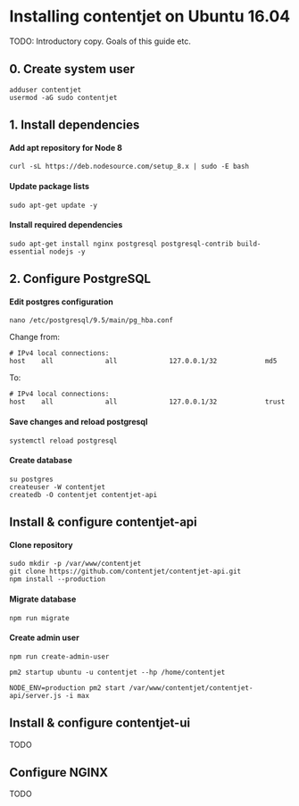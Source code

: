 # Installing contentjet on Ubuntu 16.04

TODO: Introductory copy. Goals of this guide etc.

## 0. Create system user

```
adduser contentjet
usermod -aG sudo contentjet
```

## 1. Install dependencies

#### Add apt repository for Node 8

```
curl -sL https://deb.nodesource.com/setup_8.x | sudo -E bash
```

#### Update package lists

```
sudo apt-get update -y
```

#### Install required dependencies

```
sudo apt-get install nginx postgresql postgresql-contrib build-essential nodejs -y
```

## 2. Configure PostgreSQL

#### Edit postgres configuration

```
nano /etc/postgresql/9.5/main/pg_hba.conf
```

Change from:

```
# IPv4 local connections:
host    all             all             127.0.0.1/32            md5
```

To:

```
# IPv4 local connections:
host    all             all             127.0.0.1/32            trust
```

#### Save changes and reload postgresql

```
systemctl reload postgresql
```

#### Create database

```
su postgres
createuser -W contentjet
createdb -O contentjet contentjet-api
```

## Install & configure contentjet-api

#### Clone repository

```
sudo mkdir -p /var/www/contentjet
git clone https://github.com/contentjet/contentjet-api.git
npm install --production
```

#### Migrate database

```
npm run migrate
```

#### Create admin user

```
npm run create-admin-user
```

```
pm2 startup ubuntu -u contentjet --hp /home/contentjet
```

```
NODE_ENV=production pm2 start /var/www/contentjet/contentjet-api/server.js -i max
```

## Install & configure contentjet-ui

TODO

## Configure NGINX

TODO
